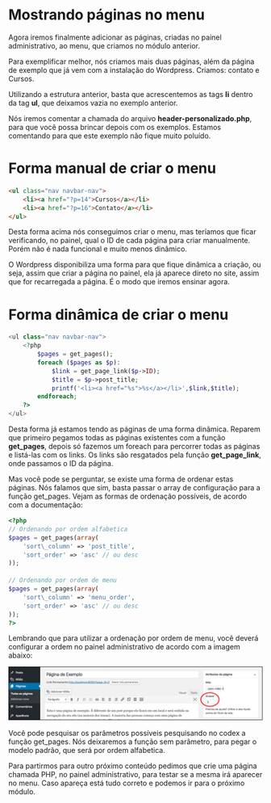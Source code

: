 # Mostrando páginas no menu

Agora iremos finalmente adicionar as páginas, criadas no painel administrativo, ao menu, que criamos no módulo anterior.

Para exemplificar melhor, nós criamos mais duas páginas, além da página de exemplo que já vem com a instalação do Wordpress. Criamos: contato e Cursos.

Utilizando a estrutura anterior, basta que acrescentemos as tags **li** dentro da tag **ul**, que deixamos vazia no exemplo anterior.

Nós iremos comentar a chamada do arquivo **header-personalizado.php**, para que você possa brincar depois com os exemplos. Estamos comentando para que este exemplo não fique muito poluído.

# Forma manual de criar o menu

```html
<ul class="nav navbar-nav">
    <li><a href="?p=14">Cursos</a></li>
    <li><a href="?p=16">Contato</a></li>
</ul>
```

Desta forma acima nós conseguimos criar o menu, mas teríamos que ficar verificando, no painel, qual o ID de cada página para criar manualmente. Porém não é nada funcional e muito menos dinâmico.

O Wordpress disponibiliza uma forma para que fique dinâmica a criação, ou seja, assim que criar a página no painel, ela já aparece direto no site, assim que for recarregada a página. É o modo que iremos ensinar agora.

# Forma dinâmica de criar o menu

```php
<ul class="nav navbar-nav">
    <?php
        $pages = get_pages();
        foreach ($pages as $p):
            $link = get_page_link($p->ID);
            $title = $p->post_title;
            printf('<li><a href="%s">%s</a></li>',$link,$title);
        endforeach;
    ?>
</ul>
```

Desta forma já estamos tendo as páginas de uma forma dinâmica. Reparem que primeiro pegamos todas as páginas existentes com a função **get\_pages**, depois só fazemos um foreach para percorrer todas as páginas e listá-las com os links. Os links são resgatados pela função **get\_page_link**, onde passamos o ID da página.

Mas você pode se perguntar, se existe uma forma de ordenar estas páginas. Nós falamos que sim, basta passar o array de configuração para a função get_pages. Vejam as formas de ordenação possíveis, de acordo com a documentação:

```php
<?php
// Ordenando por ordem alfabetica
$pages = get_pages(array(
    'sort\_column' => 'post_title',
    'sort_order' => 'asc' // ou desc
));

// Ordenando por ordem de menu
$pages = get_pages(array(
    'sort\_column' => 'menu_order',
    'sort_order' => 'asc' // ou desc
));
?>
```

Lembrando que para utilizar a ordenação por ordem de menu, você deverá configurar a ordem no painel administrativo de acordo com a imagem abaixo:

![wp_menu_order_pages](./images/wp_menu_order_pages.png "wp_menu_order_pages")

Você pode pesquisar os parâmetros possíveis pesquisando no codex a função get_pages. Nós deixaremos a função sem parâmetro, para pegar o modelo padrão, que será por ordem alfabetica.

Para partirmos para outro próximo conteúdo pedimos que crie uma página chamada PHP, no painel administrativo, para testar se a mesma irá aparecer no menu. Caso apareça está tudo correto e podemos ir para o próximo módulo.